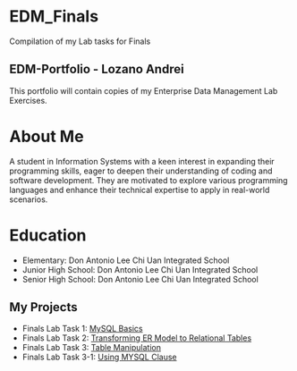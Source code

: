 # EDM_Finals
Compilation of my Lab tasks for Finals

## EDM-Portfolio - Lozano Andrei
This portfolio will contain copies of my Enterprise Data Management Lab Exercises. 
# About Me
A student in Information Systems with a keen interest in expanding their programming skills, eager to deepen their understanding of coding and software development. They are motivated to explore various programming languages and enhance their technical expertise to apply in real-world scenarios.
# Education
- Elementary: Don Antonio Lee Chi Uan Integrated School 
- Junior High School: Don Antonio Lee Chi Uan Integrated School
- Senior High School: Don Antonio Lee Chi Uan Integrated School
## My Projects
- Finals Lab Task 1: [MySQL Basics](FinalTask1.md)
- Finals Lab Task 2: [Transforming ER Model to Relational Tables](FinalTask2.md)
- Finals Lab Task 3: [Table Manipulation](FinalTask3.md)
- Finals Lab Task 3-1: [Using MYSQL Clause](FinalTask3-1.md)
